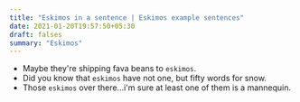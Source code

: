 ```yaml
---
title: "Eskimos in a sentence | Eskimos example sentences"
date: 2021-01-20T19:57:50+05:30
draft: falses
summary: "Eskimos"
---
```

- Maybe they're shipping fava beans to `eskimos`.
- Did you know that `eskimos` have not one, but fifty words for snow.
- Those `eskimos` over there...i'm sure at least one of them is a mannequin.
                 
